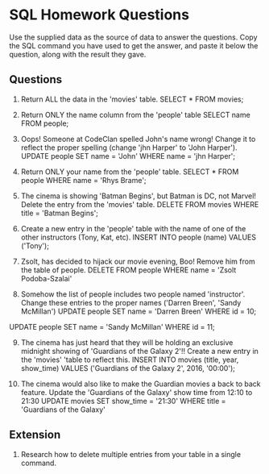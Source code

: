 # SQL Homework Questions

Use the supplied data as the source of data to answer the questions.  Copy the SQL command you have used to get the answer, and paste it below the question, along with the result they gave.

## Questions

1. Return ALL the data in the 'movies' table.
SELECT * 
FROM movies;

2. Return ONLY the name column from the 'people' table
SELECT name 
FROM people;

3. Oops! Someone at CodeClan spelled John's name wrong! Change it to reflect the proper spelling (change 'jhn Harper' to 'John Harper').
UPDATE people SET name = 'John' 
WHERE name = 'jhn Harper';

4. Return ONLY your name from the 'people' table.
SELECT * FROM people 
WHERE name = 'Rhys Brame';

5. The cinema is showing 'Batman Begins', but Batman is DC, not Marvel! Delete the entry from the 'movies' table.
DELETE FROM movies 
WHERE title = 'Batman Begins';

6. Create a new entry in the 'people' table with the name of one of the other instructors (Tony, Kat, etc).
INSERT INTO people (name) 
VALUES ('Tony');

7. Zsolt, has decided to hijack our movie evening, Boo! Remove him from the table of people.
DELETE FROM people WHERE name = 'Zsolt Podoba-Szalai'

8. Somehow the list of people includes two people named 'instructor'. Change these entries to the proper names ('Darren Breen', 'Sandy McMillan')
UPDATE people 
SET name = 'Darren Breen' 
WHERE id  = 10;

UPDATE people 
SET name = 'Sandy McMillan'
WHERE id  = 11;

9. The cinema has just heard that they will be holding an exclusive midnight showing of 'Guardians of the Galaxy 2'!! Create a new entry in the 'movies' 'table to reflect this.
INSERT INTO movies (title, year, show_time) 
VALUES ('Guardians of the Galaxy 2', 2016, '00:00');

10. The cinema would also like to make the Guardian movies a back to back feature. Update the 'Guardians of the Galaxy' show time from 12:10 to 21:30
UPDATE movies 
SET show_time = '21:30' 
WHERE title = 'Guardians of the Galaxy'

## Extension

1. Research how to delete multiple entries from your table in a single command.
